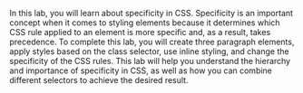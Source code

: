 In this lab, you will learn about specificity in CSS. Specificity is an important concept when it comes to styling elements because it determines which CSS rule applied to an element is more specific and, as a result, takes precedence. To complete this lab, you will create three paragraph elements, apply styles based on the class selector, use inline styling, and change the specificity of the CSS rules. This lab will help you understand the hierarchy and importance of specificity in CSS, as well as how you can combine different selectors to achieve the desired result.